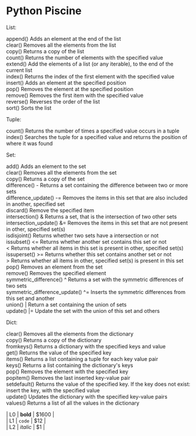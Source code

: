 # Python Piscine  
  
  
List:  
  
append()	Adds an element at the end of the list  
clear()	Removes all the elements from the list  
copy()	Returns a copy of the list  
count()	Returns the number of elements with the specified value  
extend()	Add the elements of a list (or any iterable), to the end of the current list  
index()	Returns the index of the first element with the specified value  
insert()	Adds an element at the specified position  
pop()	Removes the element at the specified position  
remove()	Removes the first item with the specified value  
reverse()	Reverses the order of the list  
sort()	Sorts the list  
  
  
Tuple:  
  
count()	Returns the number of times a specified value occurs in a tuple  
index()	Searches the tuple for a specified value and returns the position of where it was found  
  
  
Set:  
  
add()	 	Adds an element to the set  
clear()	 	Removes all the elements from the set  
copy()	 	Returns a copy of the set  
difference()	-	Returns a set containing the difference between two or more sets  
difference_update()	-=	Removes the items in this set that are also included in another, specified set  
discard()	 	Remove the specified item  
intersection()	&	Returns a set, that is the intersection of two other sets  
intersection_update()	&=	Removes the items in this set that are not present in other, specified set(s)  
isdisjoint()	 	Returns whether two sets have a intersection or not  
issubset()	<=	Returns whether another set contains this set or not  
 	<	Returns whether all items in this set is present in other, specified set(s)  
issuperset()	>=	Returns whether this set contains another set or not  
 	>	Returns whether all items in other, specified set(s) is present in this set  
pop()	 	Removes an element from the set  
remove()	 	Removes the specified element  
symmetric_difference()	^	Returns a set with the symmetric differences of two sets  
symmetric_difference_update()	^=	Inserts the symmetric differences from this set and another  
union()	|	Return a set containing the union of sets  
update()	|=	Update the set with the union of this set and others  
  
  
Dict:  
  
clear()	Removes all the elements from the dictionary  
copy()	Returns a copy of the dictionary  
fromkeys()	Returns a dictionary with the specified keys and value  
get()	Returns the value of the specified key  
items()	Returns a list containing a tuple for each key value pair  
keys()	Returns a list containing the dictionary's keys  
pop()	Removes the element with the specified key  
popitem()	Removes the last inserted key-value pair  
setdefault()	Returns the value of the specified key. If the key does not exist: insert the key, with the specified value  
update()	Updates the dictionary with the specified key-value pairs  
values()	Returns a list of all the values in the dictionary

| L0   | **bold** | $1600 |  
| L1   |  `code`  |   $12 |  
| L2   | _italic_ |    $1 |  